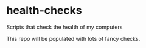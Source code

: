 # health-checks
Scripts that check the health of my computers


This repo will be populated with lots of fancy checks.
